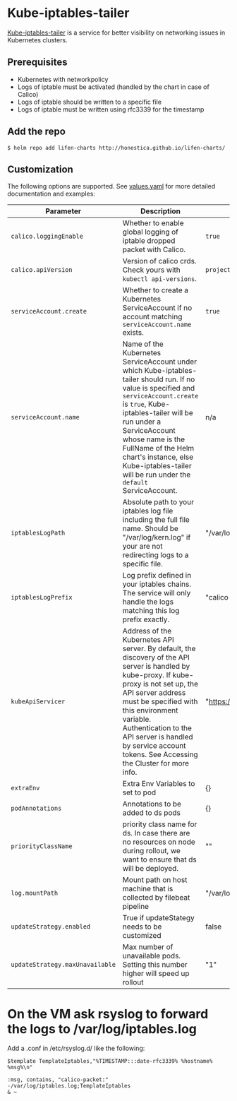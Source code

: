# Kube-iptables-tailer
[Kube-iptables-tailer](https://github.com/box/kube-iptables-tailer) is a service for better visibility on networking issues in Kubernetes clusters. 

## Prerequisites
-   Kubernetes with networkpolicy
-   Logs of iptable must be activated (handled by the chart in case of Calico)
-   Logs of iptable should be written to a specific file
-   Logs of iptable must be written using rfc3339 for the timestamp

## Add the repo

```
$ helm repo add lifen-charts http://honestica.github.io/lifen-charts/
```

## Customization
The following options are supported.  See [values.yaml](values.yaml) for more detailed documentation and examples:

| Parameter                                   | Description                                                                                                                                                                                                                                                                                               | Default |
|---------------------------------------------|-----------------------------------------------------------------------------------------------------------------------------------------------------------------------------------------------------------------------------------------------------------------------------------------------------------|---------|
| `calico.loggingEnable`                     | Whether to enable global logging of iptable dropped packet with Calico.                                                                                                                                                                                                        | `true`  |
| `calico.apiVersion`                     | Version of calico crds. Check yours with `kubectl api-versions`.                                                                                                                                                                                                        | `projectcalico.org/v3`  |
| `serviceAccount.create`                     | Whether to create a Kubernetes ServiceAccount if no account matching `serviceAccount.name` exists.                                                                                                                                                                                                        | `true`  |
| `serviceAccount.name`                       | Name of the Kubernetes ServiceAccount under which Kube-iptables-tailer should run. If no value is specified and `serviceAccount.create` is `true`, Kube-iptables-tailer will be run under a ServiceAccount whose name is the FullName of the Helm chart's instance, else Kube-iptables-tailer will be run under the `default` ServiceAccount. | n/a     |
| `iptablesLogPath`                       | Absolute path to your iptables log file including the full file name. Should be "/var/log/kern.log" if your are not redirecting logs to a specific file. | "/var/log/iptables.log"     |
| `iptablesLogPrefix`                       |  Log prefix defined in your iptables chains. The service will only handle the logs matching this log prefix exactly. | "calico-packet:"     |
| `kubeApiServicer`                       | Address of the Kubernetes API server. By default, the discovery of the API server is handled by kube-proxy. If kube-proxy is not set up, the API server address must be specified with this environment variable. Authentication to the API server is handled by service account tokens. See Accessing the Cluster for more info. | "https://kubernetes.default:443"    |
| `extraEnv`                              | Extra Env Variables to set to pod | {}    |
| `podAnnotations`                       | Annotations to be added to ds pods | {}    |
| `priorityClassName`                       | priority class name for ds. In case there are no resources on node during rollout, we want to ensure that ds will be deployed.  | ""    |
| `log.mountPath`                       | Mount path on host machine that is collected by filebeat pipeline | "/var/log"    |
| `updateStrategy.enabled`                       | True if updateStategy needs to be customized | false    |
| `updateStrategy.maxUnavailable`                       | Max number of unavailable pods. Setting this number higher will speed up rollout | "1"    |





# On the VM ask rsyslog to forward the logs to /var/log/iptables.log

Add a .conf in /etc/rsyslog.d/ like the following:

```
$template TemplateIptables,"%TIMESTAMP:::date-rfc3339% %hostname% %msg%\n"

:msg, contains, "calico-packet:" -/var/log/iptables.log;TemplateIptables
& ~
```
